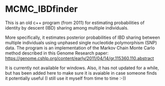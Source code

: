 # MCMC_IBDfinder
This is an old c++ program (from 2011) for estimating probabilities of identity by descent (IBD) sharing among multiple individuals. 

More specifically, it estimates posterior probabilities of IBD sharing between multiple individuals using unphased single nucleotide
polymorphism (SNP) data. The program is an implementation of the Markov Chain Monte Carlo method described in this Genome Research paper: https://genome.cshlp.org/content/early/2011/04/14/gr.115360.110.abstract 
 
It is currently not available for windows. Also, it has not updated for a while, but has been added here to make sure it is avaiable in case someone finds it potentially useful (I still use it myself from time to time :-))


